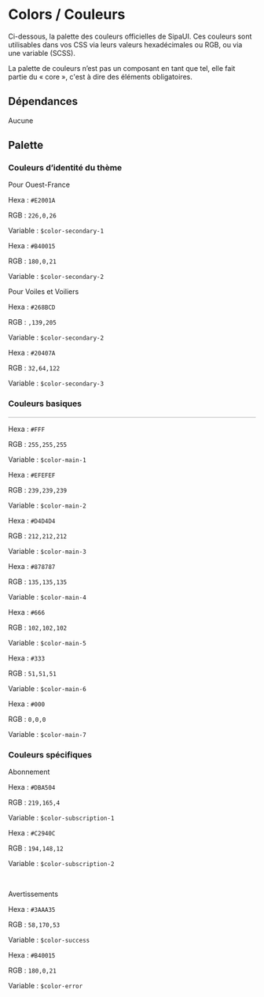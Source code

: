 # Colors / Couleurs

Ci-dessous, la palette des couleurs officielles de SipaUI. Ces couleurs sont utilisables dans vos CSS via leurs valeurs hexadécimales ou RGB, ou via une variable (SCSS).

<div class="alerte">
	<p>La palette de couleurs n’est pas un composant en tant que tel, elle fait partie du «&nbsp;core&nbsp;», c'est à dire des éléments obligatoires.</p>
</div>

<div class="dependances">
																							
## Dépendances
Aucune

</div>


## Palette

### Couleurs d’identité du thème

<div class="visible-of">
	<p>Pour Ouest-France</p>
	<div class="palette-couleurs">
		<div class="couleur">
			<div class="pastille" style="background: #E2001A;"></div>
			<p>Hexa&nbsp;: <code>#E2001A</code></p>
			<p>RGB&nbsp;: <code>226,0,26</code></p>
			<p>Variable&nbsp;: <code>$color-secondary-1</code></p>
		</div>
		<div class="couleur">
			<div class="pastille" style="background: #B40015;"></div>
			<p>Hexa&nbsp;: <code>#B40015</code></p>
			<p>RGB&nbsp;: <code>180,0,21</code></p>
			<p>Variable&nbsp;: <code>$color-secondary-2</code></p>
		</div>
	</div>
</div>

<div class="visible-vv">
	<p>Pour Voiles et Voiliers</p>
	<div class="palette-couleurs">
		<div class="couleur">
			<div class="pastille" style="background: #268BCD;"></div>
			<p>Hexa&nbsp;: <code>#268BCD</code></p>
			<p>RGB&nbsp;: <code>,139,205</code></p>
			<p>Variable&nbsp;: <code>$color-secondary-2</code></p>
		</div>
		<div class="couleur">
			<div class="pastille" style="background: #20407A;"></div>
			<p>Hexa&nbsp;: <code>#20407A</code></p>
			<p>RGB&nbsp;: <code>32,64,122</code></p>
			<p>Variable&nbsp;: <code>$color-secondary-3</code></p>
		</div>
	</div>
</div>


### Couleurs basiques

<div class="palette-couleurs">
	<div class="couleur">
		<div class="pastille" style="background: #FFF; border: 1px solid #d4d4d4"></div>
		<p>Hexa&nbsp;: <code>#FFF</code></p>
		<p>RGB&nbsp;: <code>255,255,255</code></p>
		<p>Variable&nbsp;: <code>$color-main-1</code></p>
	</div>
	<div class="couleur">
		<div class="pastille" style="background: #EFEFEF;"></div>
		<p>Hexa&nbsp;: <code>#EFEFEF</code></p>
		<p>RGB&nbsp;: <code>239,239,239</code></p>
		<p>Variable&nbsp;: <code>$color-main-2</code></p>
	</div>
	<div class="couleur">
		<div class="pastille" style="background: #D4D4D4;"></div>
		<p>Hexa&nbsp;: <code>#D4D4D4</code></p>
		<p>RGB&nbsp;: <code>212,212,212</code></p>
		<p>Variable&nbsp;: <code>$color-main-3</code></p>
	</div>
	<div class="couleur">
		<div class="pastille" style="background: #878787;"></div>
		<p>Hexa&nbsp;: <code>#878787</code></p>
		<p>RGB&nbsp;: <code>135,135,135</code></p>
		<p>Variable&nbsp;: <code>$color-main-4</code></p>
	</div>
	<div class="couleur">
		<div class="pastille" style="background: #666;"></div>
		<p>Hexa&nbsp;: <code>#666</code></p>
		<p>RGB&nbsp;: <code>102,102,102</code></p>
		<p>Variable&nbsp;: <code>$color-main-5</code></p>
	</div>
	<div class="couleur">
		<div class="pastille" style="background: #333;"></div>
		<p>Hexa&nbsp;: <code>#333</code></p>
		<p>RGB&nbsp;: <code>51,51,51</code></p>
		<p>Variable&nbsp;: <code>$color-main-6</code></p>
	</div>
	<div class="couleur">
		<div class="pastille" style="background: #000;"></div>
		<p>Hexa&nbsp;: <code>#000</code></p>
		<p>RGB&nbsp;: <code>0,0,0</code></p>
		<p>Variable&nbsp;: <code>$color-main-7</code></p>
	</div>
</div>


### Couleurs spécifiques

Abonnement
<div class="palette-couleurs">
	<div class="couleur">
		<div class="pastille" style="background: #DBA504;"></div>
		<p>Hexa&nbsp;: <code>#DBA504</code></p>
		<p>RGB&nbsp;: <code>219,165,4</code></p>
		<p>Variable&nbsp;: <code>$color-subscription-1</code></p>
	</div>
	<div class="couleur">
		<div class="pastille" style="background: #C2940C;"></div>
		<p>Hexa&nbsp;: <code>#C2940C</code></p>
		<p>RGB&nbsp;: <code>194,148,12</code></p>
		<p>Variable&nbsp;: <code>$color-subscription-2</code></p>
	</div>
</div>

<br />
<p>Avertissements</p>
<div class="palette-couleurs">
	<div class="couleur">
		<div class="pastille" style="background: #3AAA35;"></div>
		<p>Hexa&nbsp;: <code>#3AAA35</code></p>
		<p>RGB&nbsp;: <code>58,170,53</code></p>
		<p>Variable&nbsp;: <code>$color-success</code></p>
	</div>
	<div class="couleur">
		<div class="pastille" style="background: #B40015;"></div>
		<p>Hexa&nbsp;: <code>#B40015</code></p>
		<p>RGB&nbsp;: <code>180,0,21</code></p>
		<p>Variable&nbsp;: <code>$color-error</code></p>
	</div>
</div>
